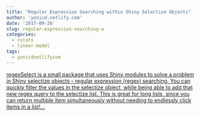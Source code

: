 ```yaml
---
title: "Regular Expression Searching within Shiny Selectize Objects"
author: 'yonicd.netlify.com'
date: '2017-09-26'
slug: regular-expression-searching-w
categories:
  - rstats
  - linear-model
tags:
  - yonicdnetlifycom
---
```


[regexSelect is a small package that uses Shiny modules to solve a problem in Shiny selectize objects - regular expression (regex) searching. You can quickly filter the values in the selectize object, while being able to add that new regex query to the selectize list. This is great for long lists, since you can return multiple item simultaneously without needing to endlessly click items in a list!...<click to read more>](https://yonicd.netlify.com/post/2017-09-26-regexselect/)

